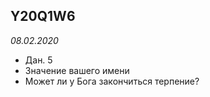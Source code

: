## Y20Q1W6
*08.02.2020*
- Дан. 5
- Значение вашего имени
- Может ли у Бога закончиться терпение?

<script>
  var elements = document.getElementsByClassName("site-footer");
  if (elements.length > 0) {
      elements[0].parentNode.removeChild(elements[0]);
  }
</script>

<style>
  .site-footer {
    visibility: hidden;
  }
</style>
